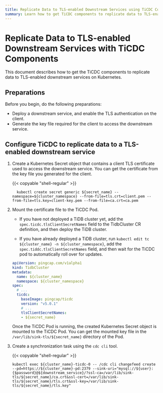 ```yaml
---
title: Replicate Data to TLS-enabled Downstream Services using TiCDC Components
summary: Learn how to get TiCDC components to replicate data to TLS-enabled downstream services.
---
```


# Replicate Data to TLS-enabled Downstream Services with TiCDC Components

This document describes how to get the TiCDC components to replicate data to TLS-enabled downstream services on Kubernetes.

## Preparations

Before you begin, do the following preparations:

- Deploy a downstream service, and enable the TLS authentication on the client.
- Generate the key file required for the client to access the downstream service.

## Configure TiCDC to replicate data to a TLS-enabled downstream service

1. Create a Kubernetes Secret object that contains a client TLS certificate used to access the downstream service. You can get the certificate from the key file you generated for the client.

    {{< copyable "shell-regular" >}}

    ```shell
      kubectl create secret generic ${secret_name} --namespace=${cluster_namespace} --from-file=tls.crt=client.pem --from-file=tls.key=client-key.pem --from-file=ca.crt=ca.pem
    ```

2. Mount the certificate file to the TiCDC Pod.

    * If you have not deployed a TiDB cluster yet, add the `spec.ticdc.tlsClientSecretNames` field to the TidbCluster CR definition, and then deploy the TiDB cluster.

    * If you have already deployed a TiDB cluster, run `kubectl edit tc ${cluster_name} -n ${cluster_namespace}`, add the `spec.tiddc.tlsClientSecretNames` field, and then wait for the TiCDC pod to automatically roll over for updates.

    ```yaml
    apiVersion: pingcap.com/v1alpha1
    kind: TidbCluster
    metadata:
      name: ${cluster_name}
      namespace: ${cluster_namespace}
    spec:
      # ...
      ticdc:
        baseImage: pingcap/ticdc
        version: "v5.0.1"
        # ...
        tlsClientSecretNames:
        - ${secret_name}
    ```

    Once the TiCDC Pod is running, the created Kubernetes Secret object is mounted to the TiCDC Pod. You can get the mounted key file in the `/var/lib/sink-tls/${secret_name}` directory of the Pod.

3. Create a synchronization task using the `cdc cli` tool.

    {{< copyable "shell-regular" >}}

    ```shell
    kubectl exec ${cluster_name}-ticdc-0 -- /cdc cli changefeed create --pd=https://${cluster_name}-pd:2379 --sink-uri="mysql://${user}:{$password}@${downstream_service}/?ssl-ca=/var/lib/sink-tls/${secret_name}/ca.crt&ssl-cert=/var/lib/sink-tls/${secret_name}/tls.crt&ssl-key=/var/lib/sink-tls/${secret_name}/tls.key"
    ```
